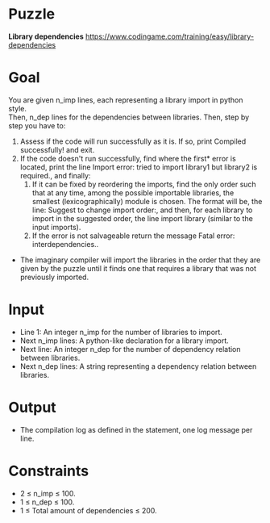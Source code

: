 # Puzzle 
**Library dependencies** https://www.codingame.com/training/easy/library-dependencies

# Goal
You are given n_imp lines, each representing a library import in python style.   
Then, n_dep lines for the dependencies between libraries. Then, step by step you have to:
1) Assess if the code will run successfully as it is. If so, print Compiled successfully! and exit.
2) If the code doesn't run successfully, find where the first* error is located, print the line Import error: tried to import library1 but library2 is required., and finally:
    1) If it can be fixed by reordering the imports, find the only order such that at any time, among the possible importable libraries, the smallest (lexicographically) module is chosen.
The format will be, the line: Suggest to change import order:, and then, for each library to import in the suggested order, the line import library (similar to the input imports).
    2) If the error is not salvageable return the message Fatal error: interdependencies..

* The imaginary compiler will import the libraries in the order that they are given by the puzzle until it finds one that requires a library that was not previously imported.

# Input
* Line 1: An integer n_imp for the number of libraries to import.
* Next n_imp lines: A python-like declaration for a library import.
* Next line: An integer n_dep for the number of dependency relation between libraries.
* Next n_dep lines: A string representing a dependency relation between libraries.

# Output
* The compilation log as defined in the statement, one log message per line.

# Constraints
* 2 ≤ n_imp ≤ 100.
* 1 ≤ n_dep ≤ 100.
* 1 ≤ Total amount of dependencies ≤ 200.
